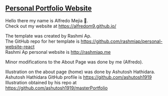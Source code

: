 [**Personal Portfolio Website**](https://alfredom9.github.io/)
-
Hello there my name is Alfredo Mejia 👋. <br/>
Check out my website at https://alfredom9.github.io/

The template was created by Rashmi Ap. <br/>
The GitHub repo for her template is https://github.com/rashmiap/personal-website-react <br/>
Rashmi Ap personal website is http://rashmiap.me <br/>

Minor modifications to the About Page was done by me (Alfredo). <br/>

Illustration on the about page (home) was done by Ashutosh Hathidara. <br/>
Ashutosh Hathidara GitHub profile is https://github.com/ashutosh1919 <br/>
Illustration obtained by his repo at https://github.com/ashutosh1919/masterPortfolio
